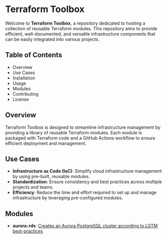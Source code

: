 # Terraform Toolbox

Welcome to **Terraform Toolbox**, a repository dedicated to hosting a collection of reusable Terraform modules. This repository aims to provide efficient, well-documented, and versatile infrastructure components that can be easily integrated into various projects.

## Table of Contents

- Overview
- Use Cases
- Installation
- Usage
- Modules
- Contributing
- License

## Overview

Terraform Toolbox is designed to streamline infrastructure management by providing a library of reusable Terraform modules. Each module is packaged with Terraform code and a GitHub Actions workflow to ensure efficient deployment and management.

## Use Cases

- **Infrastructure as Code (IaC)**: Simplify cloud infrastructure management by using pre-built, reusable modules.
- **Standardization**: Ensure consistency and best practices across multiple projects and teams.
- **Efficiency**: Reduce the time and effort required to set up and manage infrastructure by leveraging pre-configured modules.

## Modules

- **aurora-rds**: [Creates an Aurora PostgreSQL cluster according to LGTM best-practices](./aws/aurora-rds/README.md)